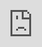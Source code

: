 <!DOCTYPE html>
<html>
<meta <meta name='viewport' content='width=device-width, user-scalable=no' charset='UTF-8, height:100vh'>
<body>
<div>
  <iframe src="https://script.google.com/a/m2.formulatrix.com/macros/s/AKfycbze1fWg4X9p6Qnkvccq92GRz6CMKEkidZR-FIsmhL4d/dev" 
  style="position:absolute;top:0;left:0;width:100%;height:100vh;border:none" ></iframe>
</div>

</body>
</html>


